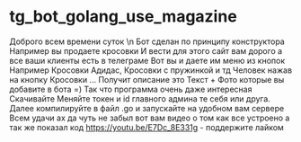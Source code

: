 # tg_bot_golang_use_magazine
Доброго всем времени суток \n
Бот сделан по принципу конструктора
Например вы продаете кросовки 
И вести для этого сайт вам дорого а все ваши клиенты есть в телеграме
Вот вы и даете им меню из кнопок Например Кросовки Адидас, Кросовки с пружинкой и тд
Человек нажав на кнопку Кросовки ... Получит описание это Текст + Фото которые вы добавите в бота =) 
Так что программа очень даже интересная 
Скачивайте Меняйте токен и id главного админа те себя или друга.
Далее компилируйте в файл .go и запускайте на удобном вам сервере
Всем удачи ах да чуть не забыл вот вам видео о том как все устроено а так же показал код https://youtu.be/E7Dc_8E331g - поддержите лайком











